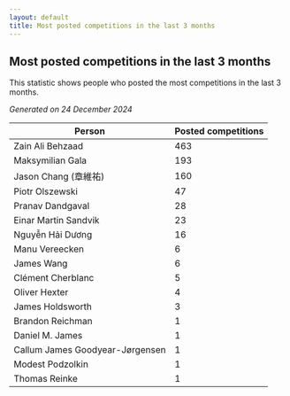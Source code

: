 ```yaml
---
layout: default
title: Most posted competitions in the last 3 months
---
```

## Most posted competitions in the last 3 months
This statistic shows people who posted the most competitions in the last 3 months.

*Generated on 24 December 2024*

| Person | Posted competitions |
| --- | --- |
| Zain Ali Behzaad | 463 |
| Maksymilian Gala | 193 |
| Jason Chang (章維祐) | 160 |
| Piotr Olszewski | 47 |
| Pranav Dandgaval | 28 |
| Einar Martin Sandvik | 23 |
| Nguyễn Hải Dương | 16 |
| Manu Vereecken | 6 |
| James Wang | 6 |
| Clément Cherblanc | 5 |
| Oliver Hexter | 4 |
| James Holdsworth | 3 |
| Brandon Reichman | 1 |
| Daniel M. James | 1 |
| Callum James Goodyear-Jørgensen | 1 |
| Modest Podzolkin | 1 |
| Thomas Reinke | 1 |
